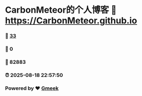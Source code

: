 # CarbonMeteor的个人博客 :link: https://CarbonMeteor.github.io 
### :page_facing_up: [33](https://CarbonMeteor.github.io/tag.html) 
### :speech_balloon: 0 
### :hibiscus: 82883 
### :alarm_clock: 2025-08-18 22:57:50 
### Powered by :heart: [Gmeek](https://github.com/Meekdai/Gmeek)
